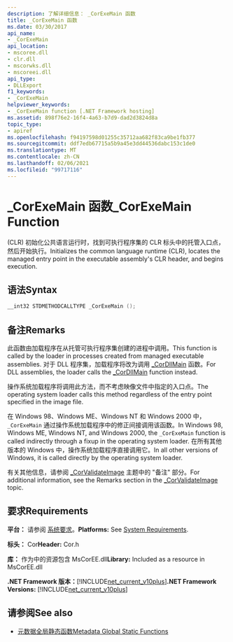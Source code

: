 ```yaml
---
description: 了解详细信息： _CorExeMain 函数
title: _CorExeMain 函数
ms.date: 03/30/2017
api_name:
- _CorExeMain
api_location:
- mscoree.dll
- clr.dll
- mscorwks.dll
- mscoreei.dll
api_type:
- DLLExport
f1_keywords:
- _CorExeMain
helpviewer_keywords:
- _CorExeMain function [.NET Framework hosting]
ms.assetid: 898f76e2-16f4-4a63-b7d9-dad2d3824d8a
topic_type:
- apiref
ms.openlocfilehash: f94197598d01255c35712aa682f83ca9be1fb377
ms.sourcegitcommit: ddf7edb67715a5b9a45e3dd44536dabc153c1de0
ms.translationtype: MT
ms.contentlocale: zh-CN
ms.lasthandoff: 02/06/2021
ms.locfileid: "99717116"
---
```

# <a name="_corexemain-function"></a><span data-ttu-id="9d905-103">_CorExeMain 函数</span><span class="sxs-lookup"><span data-stu-id="9d905-103">_CorExeMain Function</span></span>

<span data-ttu-id="9d905-104"> (CLR) 初始化公共语言运行时，找到可执行程序集的 CLR 标头中的托管入口点，然后开始执行。</span><span class="sxs-lookup"><span data-stu-id="9d905-104">Initializes the common language runtime (CLR), locates the managed entry point in the executable assembly's CLR header, and begins execution.</span></span>  
  
## <a name="syntax"></a><span data-ttu-id="9d905-105">语法</span><span class="sxs-lookup"><span data-stu-id="9d905-105">Syntax</span></span>  
  
```cpp  
__int32 STDMETHODCALLTYPE _CorExeMain ();  
```  
  
## <a name="remarks"></a><span data-ttu-id="9d905-106">备注</span><span class="sxs-lookup"><span data-stu-id="9d905-106">Remarks</span></span>  

 <span data-ttu-id="9d905-107">此函数由加载程序在从托管可执行程序集创建的进程中调用。</span><span class="sxs-lookup"><span data-stu-id="9d905-107">This function is called by the loader in processes created from managed executable assemblies.</span></span> <span data-ttu-id="9d905-108">对于 DLL 程序集，加载程序将改为调用 [_CorDllMain](cordllmain-function.md) 函数。</span><span class="sxs-lookup"><span data-stu-id="9d905-108">For DLL assemblies, the loader calls the [_CorDllMain](cordllmain-function.md) function instead.</span></span>  
  
 <span data-ttu-id="9d905-109">操作系统加载程序将调用此方法，而不考虑映像文件中指定的入口点。</span><span class="sxs-lookup"><span data-stu-id="9d905-109">The operating system loader calls this method regardless of the entry point specified in the image file.</span></span>  
  
 <span data-ttu-id="9d905-110">在 Windows 98、Windows ME、Windows NT 和 Windows 2000 中， `_CorExeMain` 通过操作系统加载程序中的修正间接调用该函数。</span><span class="sxs-lookup"><span data-stu-id="9d905-110">In Windows 98, Windows ME, Windows NT, and Windows 2000, the `_CorExeMain` function is called indirectly through a fixup in the operating system loader.</span></span> <span data-ttu-id="9d905-111">在所有其他版本的 Windows 中，操作系统加载程序直接调用它。</span><span class="sxs-lookup"><span data-stu-id="9d905-111">In all other versions of Windows, it is called directly by the operating system loader.</span></span>  
  
 <span data-ttu-id="9d905-112">有关其他信息，请参阅 [_CorValidateImage](corvalidateimage-function.md) 主题中的 "备注" 部分。</span><span class="sxs-lookup"><span data-stu-id="9d905-112">For additional information, see the Remarks section in the [_CorValidateImage](corvalidateimage-function.md) topic.</span></span>  
  
## <a name="requirements"></a><span data-ttu-id="9d905-113">要求</span><span class="sxs-lookup"><span data-stu-id="9d905-113">Requirements</span></span>  

 <span data-ttu-id="9d905-114">**平台：** 请参阅 [系统要求](../../get-started/system-requirements.md)。</span><span class="sxs-lookup"><span data-stu-id="9d905-114">**Platforms:** See [System Requirements](../../get-started/system-requirements.md).</span></span>  
  
 <span data-ttu-id="9d905-115">**标头：** Cor</span><span class="sxs-lookup"><span data-stu-id="9d905-115">**Header:** Cor.h</span></span>  
  
 <span data-ttu-id="9d905-116">**库：** 作为中的资源包含 MsCorEE.dll</span><span class="sxs-lookup"><span data-stu-id="9d905-116">**Library:** Included as a resource in MsCorEE.dll</span></span>  
  
 <span data-ttu-id="9d905-117">**.NET Framework 版本：**[!INCLUDE[net_current_v10plus](../../../../includes/net-current-v10plus-md.md)]</span><span class="sxs-lookup"><span data-stu-id="9d905-117">**.NET Framework Versions:** [!INCLUDE[net_current_v10plus](../../../../includes/net-current-v10plus-md.md)]</span></span>  
  
## <a name="see-also"></a><span data-ttu-id="9d905-118">请参阅</span><span class="sxs-lookup"><span data-stu-id="9d905-118">See also</span></span>

- [<span data-ttu-id="9d905-119">元数据全局静态函数</span><span class="sxs-lookup"><span data-stu-id="9d905-119">Metadata Global Static Functions</span></span>](../metadata/metadata-global-static-functions.md)

